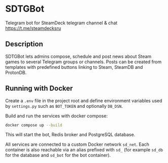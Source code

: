 # SDTGBot
Telegram bot for SteamDeck telegram channel & chat https://t.me/steamdecksru

## Description

SDTGBot lets admins compose, schedule and post news about Steam games to several Telegram groups or channels. Posts can be created from templates with predefined buttons linking to Steam, SteamDB and ProtonDB.

## Running with Docker

Create a `.env` file in the project root and define environment variables used by `settings.py` such as `BOT_TOKEN` and optionally `DB_DSN`.

Build and run the services with docker compose:

```bash
docker compose up --build
```

This will start the bot, Redis broker and PostgreSQL database.

All services are connected to a custom Docker network `sd_net`. Each container is
also reachable via an alias prefixed with `sd_` (for example `sd_db` for the
database and `sd_bot` for the bot container).
